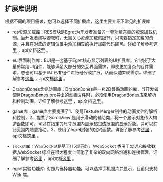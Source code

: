## 扩展库说明

根据不同的项目需求，您可以选择不同扩展库，这里主要介绍下常见的扩展库

* res资源加载库：RES模块是Egret为开发者准备的一套功能完善的资源加载机制。当开发者编写游戏时，无需关心资源加载的细节，只需要指定加载的资源，并且在对应的逻辑位置中添加相应的执行加载代码即可。详细了解参考[这里](http://developer.egret.com/cn/github/egret-docs/extension/RES/newres/index.html) ，api文档[这里](http://developer.egret.com/cn/apidoc/index/name/RES.globalFunction) 。

* eui界面制作库：EUI是一套基于Egret核心显示列表的UI扩展库，它封装了大量的常用UI组件，能够满足大部分的交互界面需求，即使更加复杂的组件需求，您也可以基于EUI已有组件进行组合或扩展，从而快速实现需求。详细了解参考[这里](http://developer.egret.com/cn/github/egret-docs/extension/EUI/outline/introduction/index.html) ，api文档[这里](http://developer.egret.com/cn/apidoc/index/name/eui.AddItems) 。

* DragonBones龙骨动画库：DragonBones是一套2D骨骼动画的库，当开发者使用DragonBones pro导出的动画文件时，必须使用DragonBones库来解析和控制动画。详细了解参考[这里](http://developer.egret.com/cn/github/egret-docs/DB/dbLibs/createProject/index.html) ，api文档[这里](http://developer.egret.com/cn/apidoc/index/name/dragonBones.Animation) 。

* game库：game库主要提供了1、使用Texture Merger制作的动画文件的解析和控制，2、提供了ScrollView 是用于滑动的辅助类，将一个显示对象传入构造函数即可。可以在指定的尺寸范围内显示超过该范围的显示对象。并可以在此范围内随意拖动。3、使用了egret封装的定时函数。详细了解参考[这里](http://developer.egret.com/cn/github/egret-docs/extension/game/movieClip/index.html) ，api文档[这里](http://developer.egret.com/cn/apidoc/index/name/egret.MovieClip) 。

* socket库：WebSocket是基于H5规范的，WebSocket 类用于发送和接收数据,WebSocket 标准在很大程度上简化了复杂的双向网络沟通和连接管理。详细了解参考[这里](http://developer.egret.com/cn/github/egret-docs/extension/WebSocket/WebSocket/index.html) ，api文档[这里](http://developer.egret.com/cn/apidoc/index/name/egret.WebSocket) 。

* egret实验功能库: 对照片选择器功能，可以选择手机照片并显示，目前只支持 Web 端。